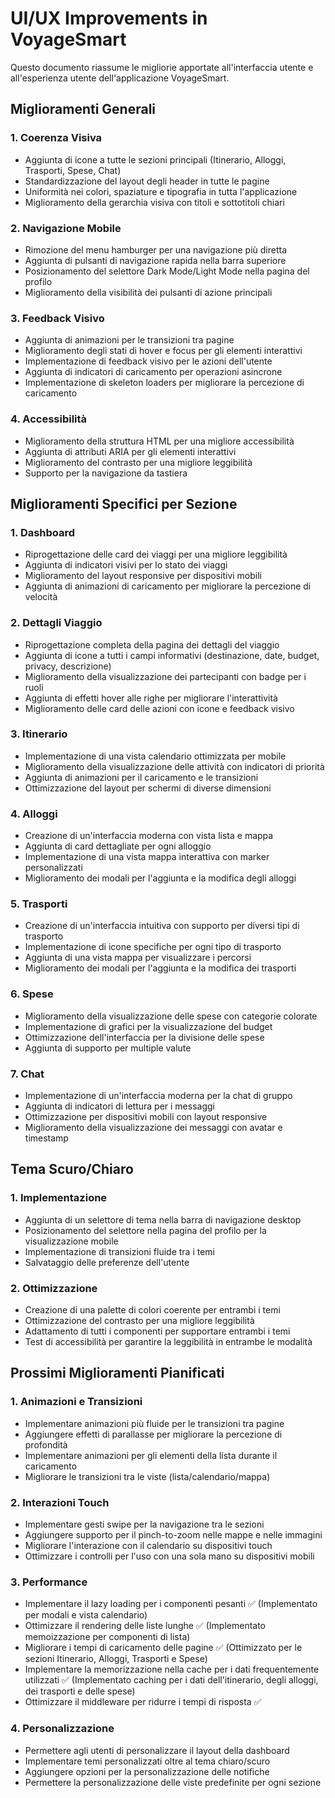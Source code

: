 # UI/UX Improvements in VoyageSmart

Questo documento riassume le migliorie apportate all'interfaccia utente e all'esperienza utente dell'applicazione VoyageSmart.

## Miglioramenti Generali

### 1. Coerenza Visiva
- Aggiunta di icone a tutte le sezioni principali (Itinerario, Alloggi, Trasporti, Spese, Chat)
- Standardizzazione del layout degli header in tutte le pagine
- Uniformità nei colori, spaziature e tipografia in tutta l'applicazione
- Miglioramento della gerarchia visiva con titoli e sottotitoli chiari

### 2. Navigazione Mobile
- Rimozione del menu hamburger per una navigazione più diretta
- Aggiunta di pulsanti di navigazione rapida nella barra superiore
- Posizionamento del selettore Dark Mode/Light Mode nella pagina del profilo
- Miglioramento della visibilità dei pulsanti di azione principali

### 3. Feedback Visivo
- Aggiunta di animazioni per le transizioni tra pagine
- Miglioramento degli stati di hover e focus per gli elementi interattivi
- Implementazione di feedback visivo per le azioni dell'utente
- Aggiunta di indicatori di caricamento per operazioni asincrone
- Implementazione di skeleton loaders per migliorare la percezione di caricamento

### 4. Accessibilità
- Miglioramento della struttura HTML per una migliore accessibilità
- Aggiunta di attributi ARIA per gli elementi interattivi
- Miglioramento del contrasto per una migliore leggibilità
- Supporto per la navigazione da tastiera

## Miglioramenti Specifici per Sezione

### 1. Dashboard
- Riprogettazione delle card dei viaggi per una migliore leggibilità
- Aggiunta di indicatori visivi per lo stato dei viaggi
- Miglioramento del layout responsive per dispositivi mobili
- Aggiunta di animazioni di caricamento per migliorare la percezione di velocità

### 2. Dettagli Viaggio
- Riprogettazione completa della pagina dei dettagli del viaggio
- Aggiunta di icone a tutti i campi informativi (destinazione, date, budget, privacy, descrizione)
- Miglioramento della visualizzazione dei partecipanti con badge per i ruoli
- Aggiunta di effetti hover alle righe per migliorare l'interattività
- Miglioramento delle card delle azioni con icone e feedback visivo

### 3. Itinerario
- Implementazione di una vista calendario ottimizzata per mobile
- Miglioramento della visualizzazione delle attività con indicatori di priorità
- Aggiunta di animazioni per il caricamento e le transizioni
- Ottimizzazione del layout per schermi di diverse dimensioni

### 4. Alloggi
- Creazione di un'interfaccia moderna con vista lista e mappa
- Aggiunta di card dettagliate per ogni alloggio
- Implementazione di una vista mappa interattiva con marker personalizzati
- Miglioramento dei modali per l'aggiunta e la modifica degli alloggi

### 5. Trasporti
- Creazione di un'interfaccia intuitiva con supporto per diversi tipi di trasporto
- Implementazione di icone specifiche per ogni tipo di trasporto
- Aggiunta di una vista mappa per visualizzare i percorsi
- Miglioramento dei modali per l'aggiunta e la modifica dei trasporti

### 6. Spese
- Miglioramento della visualizzazione delle spese con categorie colorate
- Implementazione di grafici per la visualizzazione del budget
- Ottimizzazione dell'interfaccia per la divisione delle spese
- Aggiunta di supporto per multiple valute

### 7. Chat
- Implementazione di un'interfaccia moderna per la chat di gruppo
- Aggiunta di indicatori di lettura per i messaggi
- Ottimizzazione per dispositivi mobili con layout responsive
- Miglioramento della visualizzazione dei messaggi con avatar e timestamp

## Tema Scuro/Chiaro

### 1. Implementazione
- Aggiunta di un selettore di tema nella barra di navigazione desktop
- Posizionamento del selettore nella pagina del profilo per la visualizzazione mobile
- Implementazione di transizioni fluide tra i temi
- Salvataggio delle preferenze dell'utente

### 2. Ottimizzazione
- Creazione di una palette di colori coerente per entrambi i temi
- Ottimizzazione del contrasto per una migliore leggibilità
- Adattamento di tutti i componenti per supportare entrambi i temi
- Test di accessibilità per garantire la leggibilità in entrambe le modalità

## Prossimi Miglioramenti Pianificati

### 1. Animazioni e Transizioni
- Implementare animazioni più fluide per le transizioni tra pagine
- Aggiungere effetti di parallasse per migliorare la percezione di profondità
- Implementare animazioni per gli elementi della lista durante il caricamento
- Migliorare le transizioni tra le viste (lista/calendario/mappa)

### 2. Interazioni Touch
- Implementare gesti swipe per la navigazione tra le sezioni
- Aggiungere supporto per il pinch-to-zoom nelle mappe e nelle immagini
- Migliorare l'interazione con il calendario su dispositivi touch
- Ottimizzare i controlli per l'uso con una sola mano su dispositivi mobili

### 3. Performance
- Implementare il lazy loading per i componenti pesanti ✅ (Implementato per modali e vista calendario)
- Ottimizzare il rendering delle liste lunghe ✅ (Implementato memoizzazione per componenti di lista)
- Migliorare i tempi di caricamento delle pagine ✅ (Ottimizzato per le sezioni Itinerario, Alloggi, Trasporti e Spese)
- Implementare la memorizzazione nella cache per i dati frequentemente utilizzati ✅ (Implementato caching per i dati dell'itinerario, degli alloggi, dei trasporti e delle spese)
- Ottimizzare il middleware per ridurre i tempi di risposta ✅

### 4. Personalizzazione
- Permettere agli utenti di personalizzare il layout della dashboard
- Implementare temi personalizzati oltre al tema chiaro/scuro
- Aggiungere opzioni per la personalizzazione delle notifiche
- Permettere la personalizzazione delle viste predefinite per ogni sezione
